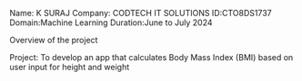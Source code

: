 Name: K SURAJ
Company: CODTECH IT SOLUTIONS
ID:CTO8DS1737
Domain:Machine Learning
Duration:June to July 2024

Overview of the project

Project: To develop an app that calculates Body Mass Index (BMI) based on user input for height and weight
